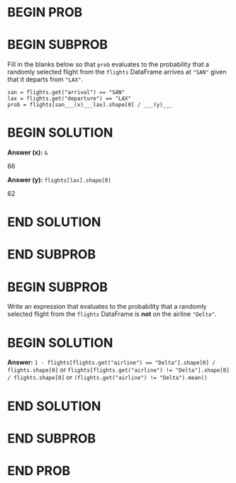 # BEGIN PROB

# BEGIN SUBPROB

Fill in the blanks below so that `prob` evaluates to the probability
that a randomly selected flight from the `flights` DataFrame arrives at
`"SAN"` given that it departs from `"LAX"`.

    san = flights.get("arrival") == "SAN"
    lax = flights.get("departure") == "LAX"
    prob = flights[san___(x)___lax].shape[0] / ___(y)___


# BEGIN SOLUTION

**Answer (x):** `&`

<average>66</average>

**Answer (y):** `flights[lax].shape[0]`

<average>62</average>

# END SOLUTION

# END SUBPROB

# BEGIN SUBPROB

Write an expression that evaluates to the probability that a randomly
selected flight from the `flights` DataFrame is **not** on the airline
`"Delta"`.


# BEGIN SOLUTION

**Answer:**
`1 - flights[flights.get("airline") == "Delta"].shape[0] / flights.shape[0]` 
or
`flights[flights.get("airline") != "Delta"].shape[0] / flights.shape[0]` 
or 
`(flights.get("airline") != "Delta").mean()` 

# END SOLUTION

# END SUBPROB

# END PROB